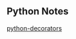 ## Python Notes

[python-decorators](https://github.com/10XMairing/python_notes/blob/master/notes/python-decorators.md)  <br>

